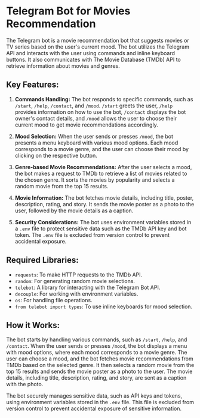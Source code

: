 # Telegram Bot for Movies Recommendation

The Telegram bot is a movie recommendation bot that suggests movies or TV series based on the user's current mood. The bot utilizes the Telegram API and interacts with the user using commands and inline keyboard buttons. It also communicates with The Movie Database (TMDb) API to retrieve information about movies and genres.

## Key Features:

1. **Commands Handling:** The bot responds to specific commands, such as `/start`, `/help`, `/contact`, and `/mood`. `/start` greets the user, `/help` provides information on how to use the bot, `/contact` displays the bot owner's contact details, and `/mood` allows the user to choose their current mood to get movie recommendations accordingly.

2. **Mood Selection:** When the user sends or presses `/mood`, the bot presents a menu keyboard with various mood options. Each mood corresponds to a movie genre, and the user can choose their mood by clicking on the respective button.

3. **Genre-based Movie Recommendations:** After the user selects a mood, the bot makes a request to TMDb to retrieve a list of movies related to the chosen genre. It sorts the movies by popularity and selects a random movie from the top 15 results.

4. **Movie Information:** The bot fetches movie details, including title, poster, description, rating, and story. It sends the movie poster as a photo to the user, followed by the movie details as a caption.

5. **Security Considerations:** The bot uses environment variables stored in a `.env` file to protect sensitive data such as the TMDb API key and bot token. The `.env` file is excluded from version control to prevent accidental exposure.

## Required Libraries:

- `requests`: To make HTTP requests to the TMDb API.
- `random`: For generating random movie selections.
- `telebot`: A library for interacting with the Telegram Bot API.
- `decouple`: For working with environment variables.
- `os`: For handling file operations.
- `from telebot import types`: To use inline keyboards for mood selection.

## How it Works:

The bot starts by handling various commands, such as `/start`, `/help`, and `/contact`. When the user sends or presses `/mood`, the bot displays a menu with mood options, where each mood corresponds to a movie genre. The user can choose a mood, and the bot fetches movie recommendations from TMDb based on the selected genre. It then selects a random movie from the top 15 results and sends the movie poster as a photo to the user. The movie details, including title, description, rating, and story, are sent as a caption with the photo.

The bot securely manages sensitive data, such as API keys and tokens, using environment variables stored in the `.env` file. This file is excluded from version control to prevent accidental exposure of sensitive information.
